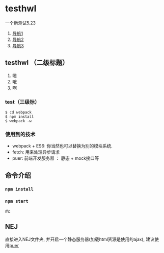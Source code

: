 # testhwl
一个新测试5.23
1. [导航1](#a)
2. [导航2](#b)
3. [导航3](#c)

<a name="a"></a>
## testhwl （二级标题）
1. 嗯
2. 哦
3. 啊

### test（三级标）
```shell
$ cd webpack
$ npm install
$ webpack -w 
```
<a name="b"></a>
### 使用到的技术
- webpack + ES6:  你当然也可以替换为别的模块系统. 
- fetch:  用来处理异步请求
- puer:  前端开发服务器 ： 静态 + mock接口等

## 命令介绍
### `npm install`

### `npm start`

#c
## NEJ

直接进入NEJ文件夹, 并开启一个静态服务器(加载html资源是使用的ajax), 建议使用[puer](https://github.com/leeluolee/puer)
